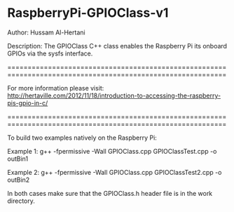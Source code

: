 RaspberryPi-GPIOClass-v1
=================================

Author: Hussam Al-Hertani

Description: The GPIOClass C++ class enables the Raspberry Pi its onboard GPIOs via the sysfs interface. 

============================================================================================================

For more information please visit:  http://hertaville.com/2012/11/18/introduction-to-accessing-the-raspberry-pis-gpio-in-c/

============================================================================================================

To build two examples natively on the Raspberry Pi: 

Example 1:
g++ -fpermissive -Wall GPIOClass.cpp GPIOClassTest.cpp -o outBin1

Example 2:
g++ -fpermissive -Wall GPIOClass.cpp GPIOClassTest2.cpp -o outBin2

In both cases make sure that the GPIOClass.h header file is in the work directory.


